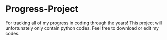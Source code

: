 # Progress-Project  
For tracking all of my progress in coding through the years!
This project will unfortunately only contain python codes.
Feel free to download or edit my codes.
